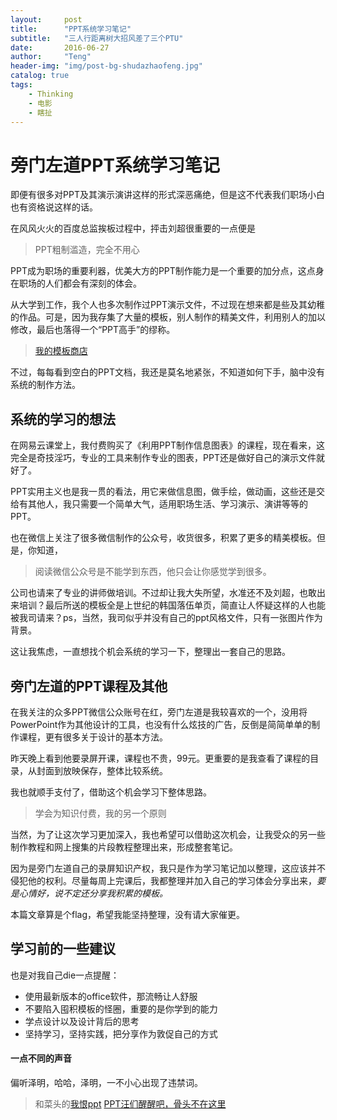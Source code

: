 ```yaml
---
layout:     post
title:      "PPT系统学习笔记"
subtitle:   "三人行距离树大招风差了三个PTU"
date:       2016-06-27
author:     "Teng"
header-img: "img/post-bg-shudazhaofeng.jpg"
catalog: true
tags:
    - Thinking
    - 电影
    - 瞎扯
---
```



# 旁门左道PPT系统学习笔记

即便有很多对PPT及其演示演讲这样的形式深恶痛绝，但是这不代表我们职场小白也有资格说这样的话。

在风风火火的百度总监挨板过程中，抨击刘超很重要的一点便是

> PPT粗制滥造，完全不用心

PPT成为职场的重要利器，优美大方的PPT制作能力是一个重要的加分点，这点身在职场的人们都会有深刻的体会。

从大学到工作，我个人也多次制作过PPT演示文件，不过现在想来都是些及其幼稚的作品。可是，因为我存集了大量的模板，别人制作的精美文件，利用别人的加以修改，最后也落得一个“PPT高手”的缪称。
> [我的模板商店](http://www.yanj.cn/index.php?act=show_store&id=6264)

不过，每每看到空白的PPT文档，我还是莫名地紧张，不知道如何下手，脑中没有系统的制作方法。

## 系统的学习的想法

在网易云课堂上，我付费购买了《利用PPT制作信息图表》的课程，现在看来，这完全是奇技淫巧，专业的工具来制作专业的图表，PPT还是做好自己的演示文件就好了。

PPT实用主义也是我一贯的看法，用它来做信息图，做手绘，做动画，这些还是交给有其他人，我只需要一个简单大气，适用职场生活、学习演示、演讲等等的PPT。

也在微信上关注了很多微信制作的公众号，收货很多，积累了更多的精美模板。但是，你知道，
>阅读微信公众号是不能学到东西，他只会让你感觉学到很多。

公司也请来了专业的讲师做培训。不过却让我大失所望，水准还不及刘超，也敢出来培训？最后所送的模板全是上世纪的韩国落伍单页，简直让人怀疑这样的人也能被我司请来？ps，当然，我司似乎并没有自己的ppt风格文件，只有一张图片作为背景。

这让我焦虑，一直想找个机会系统的学习一下，整理出一套自己的思路。

## 旁门左道的PPT课程及其他

在我关注的众多PPT微信公众账号在红，旁门左道是我较喜欢的一个，没用将PowerPoint作为其他设计的工具，也没有什么炫技的广告，反倒是简简单单的制作课程，更有很多关于设计的基本方法。

昨天晚上看到他要录屏开课，课程也不贵，99元。更重要的是我查看了课程的目录，从封面到放映保存，整体比较系统。

我也就顺手支付了，借助这个机会学习下整体思路。
> 学会为知识付费，我的另一个原则

当然，为了让这次学习更加深入，我也希望可以借助这次机会，让我受众的另一些制作教程和网上搜集的片段教程整理出来，形成整套笔记。

因为是旁门左道自己的录屏知识产权，我只是作为学习笔记加以整理，这应该并不侵犯他的权利。尽量每周上完课后，我都整理并加入自己的学习体会分享出来，**要是心情好，说不定还分享我积累的模板*。*

本篇文章算是个flag，希望我能坚持整理，没有请大家催更。

## 学习前的一些建议

也是对我自己die一点提醒：

- 使用最新版本的office软件，那流畅让人舒服
- 不要陷入囤积模板的怪圈，重要的是你学到的能力
- 学点设计以及设计背后的思考
- 坚持学习，坚持实践，把分享作为敦促自己的方式

#### 一点不同的声音

偏听泽明，哈哈，泽明，一不小心出现了违禁词。

> 和菜头的[我恨ppt](http://mp.weixin.qq.com/s?__biz=MjM5MjAzODU2MA==&mid=2652779850&idx=1&sn=558bcdc2557ab23436b908bf7f953eab&scene=0#wechat_redirect)
>  [PPT汪们醒醒吧，骨头不在这里](http://mp.weixin.qq.com/s?__biz=MjM5MTAwMzQ3OQ==&mid=2651572535&idx=1&sn=785223d3b4e2be5508a06add8d821258&scene=25&srcid=0705PJRlz3UpOedTUphN4yAE#wechat_redirect)
